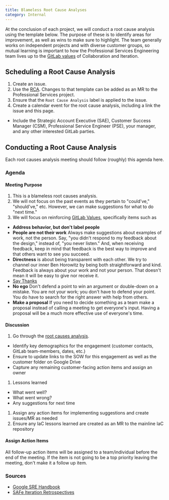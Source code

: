 ```yaml
---
title: Blameless Root Cause Analyses
category: Internal
---
```

At the conclusion of each project, we will conduct a root cause analysis using the template below.  The purpose of these is to identify areas for improvement, as well as wins to make sure to highlight.  The team generally works on independent projects and with diverse customer groups, so mutual learning is important to how the Professional Services Engineering team lives up to the [GitLab values](/handbook/values/) of Collaboration and Iteration.

## Scheduling a Root Cause Analysis

1. Create an issue.
1. Use the [RCA](/handbook/engineering/root-cause-analysis/).  Changes to that template can be added as an MR to the Professional Services project.
1. Ensure that the `Root Cause Analysis` label is applied to the issue.
1. Create a calendar event for the root cause analysis, including a link the issue and this page.

- Include the Strategic Account Executive (SAE), Customer Success Manager (CSM), Professional Service Engineer (PSE), your manager, and any other interested GitLab parties.

## Conducting a Root Cause Analysis

Each root causes analysis meeting should follow (roughly) this agenda here.

### Agenda

#### Meeting Purpose

1. This is a blameless root causes analysis.
1. We will not focus on the past events as they pertain to "could've," "should've," etc. However, we can make suggestions for what to do "next time."
1. We will focus on reinforcing [GitLab Values](/handbook/values/), specifically items such as

- **Address behavior, but don't label people**
- **People are not their work** Always make suggestions about examples of work, not the person. Say, "you didn't respond to my feedback about the design," instead of, "you never listen." And, when receiving feedback, keep in mind that feedback is the best way to improve and that others want to see you succeed.
- **Directness** is about being transparent with each other. We try to channel our inner Ben Horowitz by being both straightforward and kind. Feedback is always about your work and not your person. That doesn't mean it will be easy to give nor receive it.
- [Say Thanks](/handbook/communication/#say-thanks)
- **No ego** Don't defend a point to win an argument or double-down on a mistake. You are not your work; you don't have to defend your point. You do have to search for the right answer with help from others.
- **Make a proposal** If you need to decide something as a team make a proposal instead of calling a meeting to get everyone's input. Having a proposal will be a much more effective use of everyone's time.

#### Discussion

1. Go through the [root causes analysis](https://gitlab.com/gitlab-org/gitlab/-/blob/master/.gitlab/issue_templates/rca.md).

- Identify key demographics for the engagement (customer contacts, GitLab team-members, dates, etc.)
- Ensure to update links to the SOW for this engagement as well as the customer folder on Google Drive
- Capture any remaining customer-facing action items and assign an owner

1. Lessons learned

- What went well?
- What went wrong?
- Any suggestions for next time

1. Assign any action items for implementing suggestions and create issues/MR as needed
1. Ensure any IaC lessons learned are created as an MR to the mainline IaC repository

#### Assign Action Items

All follow-up action items will be assigned to a team/individual before the end of the meeting. If the item is not going to be a top priority leaving the meeting, don't make it a follow up item.

### Sources

- [Google SRE Handbook](https://landing.google.com/sre/book/chapters/postmortem.html)
- [SAFe Iteration Retrospectives](https://www.scaledagileframework.com/iteration-retrospective/)
